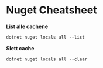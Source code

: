 # Nuget Cheatsheet
**List alle cachene**
```powershell
dotnet nuget locals all --list
```

**Slett cache**
```powershell
dotnet nuget locals all --clear
```
